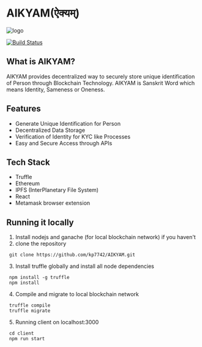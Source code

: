 # AIKYAM(ऐक्यम्)
![logo][0]

[![Build Status](https://travis-ci.org/joemccann/dillinger.svg?branch=master)](https://travis-ci.org/joemccann/dillinger)

## What is AIKYAM?
AIKYAM provides decentralized way to securely store unique identification of Person through Blockchain Technology. AIKYAM is Sanskrit Word which means Identity, Sameness or Oneness.

## Features
- Generate Unique Identification for Person
- Decentralized Data Storage
- Verification of Identity for KYC like Processes
- Easy and Secure Access through APIs

[0]: https://github.com/kp7742/AIKYAM/blob/master/logo.png?raw=true

## Tech Stack
- Truffle
- Ethereum
- IPFS (InterPlanetary File System)
- React 
- Metamask browser extension


## Running it locally
  1. Install nodejs and ganache (for local blockchain network) if you haven't
  2. clone the repository
  ```
   git clone https://github.com/kp7742/AIKYAM.git
  ```
  3. Install truffle globally and install all node dependencies
  ```
   npm install -g truffle
   npm install 
  ```
  4. Compile and migrate to local blockchain network
  ```
   truffle compile
   truffle migrate
  ```
  5. Running client on localhost:3000
  ```
   cd client
   npm run start
  ```
